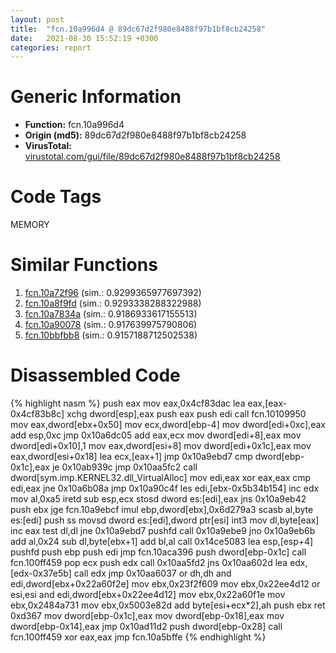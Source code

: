 ```yaml
---
layout: post
title:  "fcn.10a996d4 @ 89dc67d2f980e8488f97b1bf8cb24258"
date:   2021-08-30 15:52:19 +0300
categories: report
---
```


# Generic Information
- **Function:** fcn.10a996d4
- **Origin (md5):** 89dc67d2f980e8488f97b1bf8cb24258
- **VirusTotal:** [virustotal.com/gui/file/89dc67d2f980e8488f97b1bf8cb24258][virustotal_ref]

# Code Tags
<span class="tag" id="MEMORY">MEMORY</span>


# Similar Functions

1. [fcn.10a72f96][similar_1_ref] (sim.: 0.9299365977697392)
2. [fcn.10a8f9fd][similar_2_ref] (sim.: 0.9293338288322988)
3. [fcn.10a7834a][similar_3_ref] (sim.: 0.9186933617155513)
4. [fcn.10a90078][similar_4_ref] (sim.: 0.917639975790806)
5. [fcn.10bbfbb8][similar_5_ref] (sim.: 0.9157188712502538)


# Disassembled Code

{% highlight nasm %}
push eax
mov eax,0x4cf83dac
lea eax,[eax-0x4cf83b8c]
xchg dword[esp],eax
push eax
push edi
call fcn.10109950
mov eax,dword[ebx+0x50]
mov ecx,dword[ebp-4]
mov dword[edi+0xc],eax
add esp,0xc
jmp 0x10a6dc05
add eax,ecx
mov dword[edi+8],eax
mov dword[edi+0x10],1
mov eax,dword[esi+8]
mov dword[edi+0x1c],eax
mov eax,dword[esi+0x18]
lea ecx,[eax+1]
jmp 0x10a9ebd7
cmp dword[ebp-0x1c],eax
je 0x10ab939c
jmp 0x10aa5fc2
call dword[sym.imp.KERNEL32.dll_VirtualAlloc]
mov edi,eax
xor eax,eax
cmp edi,eax
jne 0x10a6b08a
jmp 0x10a90c4f
les edi,[ebx-0x5b34b154]
inc edx
mov al,0xa5
iretd 
sub esp,ecx
stosd dword es:[edi],eax
jns 0x10a9eb42
push ebx
jge fcn.10a9ebcf
imul ebp,dword[ebx],0x6d279a3
scasb al,byte es:[edi]
push ss
movsd dword es:[edi],dword ptr[esi]
int3 
mov dl,byte[eax]
inc eax
test dl,dl
jne 0x10a9ebd7
pushfd 
call 0x10a9ebe9
jno 0x10a9eb6b
add al,0x24
sub dl,byte[ebx+1]
add bl,al
call 0x14ce5083
lea esp,[esp+4]
pushfd 
push ebp
push edi
jmp fcn.10aca396
push dword[ebp-0x1c]
call fcn.100ff459
pop ecx
push edx
call 0x10aa5fd2
jns 0x10aa602d
lea edx,[edx-0x37e5b]
call edx
jmp 0x10aa6037
or dh,dh
and edi,dword[ebx+0x22a60f2e]
mov ebx,0x23f2f609
mov ebx,0x22ee4d12
or esi,esi
and edi,dword[ebx+0x22ee4d12]
mov ebx,0x22a60f1e
mov ebx,0x2484a731
mov ebx,0x5003e82d
add byte[esi+ecx*2],ah
push ebx
ret 0xd367
mov dword[ebp-0x1c],eax
mov dword[ebp-0x18],eax
mov dword[ebp-0x14],eax
jmp 0x10ad11d2
push dword[ebp-0x28]
call fcn.100ff459
xor eax,eax
jmp fcn.10a5bffe
{% endhighlight %}


[similar_1_ref]: /report/fcn.10a72f96@89dc67d2f980e8488f97b1bf8cb24258
[similar_2_ref]: /report/fcn.10a8f9fd@89dc67d2f980e8488f97b1bf8cb24258
[similar_3_ref]: /report/fcn.10a7834a@89dc67d2f980e8488f97b1bf8cb24258
[similar_4_ref]: /report/fcn.10a90078@89dc67d2f980e8488f97b1bf8cb24258
[similar_5_ref]: /report/fcn.10bbfbb8@89dc67d2f980e8488f97b1bf8cb24258
[virustotal_ref]: https://www.virustotal.com/gui/file/89dc67d2f980e8488f97b1bf8cb24258
